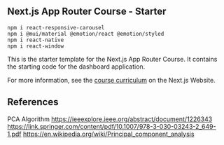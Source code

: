 ## Next.js App Router Course - Starter

```
npm i react-responsive-carousel
npm i @mui/material @emotion/react @emotion/styled
npm i react-native
npm i react-window
```

This is the starter template for the Next.js App Router Course. It contains the starting code for the dashboard application.

For more information, see the [course curriculum](https://nextjs.org/learn) on the Next.js Website.

## References
PCA Algorithm
https://ieeexplore.ieee.org/abstract/document/1226343
https://link.springer.com/content/pdf/10.1007/978-3-030-03243-2_649-1.pdf
https://en.wikipedia.org/wiki/Principal_component_analysis